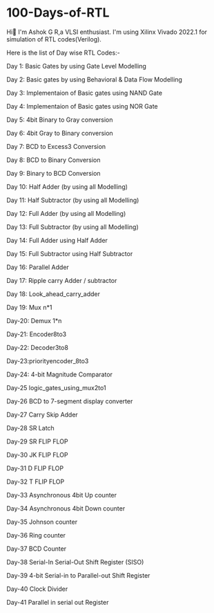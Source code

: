 # 100-Days-of-RTL
Hi👋 I'm Ashok G R,a VLSI enthusiast. I'm using Xilinx Vivado 2022.1 for simulation of RTL codes(Verilog).

Here is the list of Day wise RTL Codes:-

Day 1: Basic Gates by using Gate Level Modelling

Day 2: Basic gates by using Behavioral & Data Flow Modelling

Day 3: Implementaion of Basic gates using NAND Gate

Day 4: Implementaion of Basic gates using NOR Gate

Day 5: 4bit Binary to Gray conversion

Day 6: 4bit Gray to Binary conversion

Day 7: BCD to Excess3 Conversion

Day 8: BCD to Binary Conversion

Day 9: Binary to BCD Conversion

Day 10: Half Adder (by using all Modelling)

Day 11: Half Subtractor (by using all Modelling)

Day 12: Full Adder (by using all Modelling)

Day 13: Full Subtractor (by using all Modelling)

Day 14: Full Adder using Half Adder

Day 15: Full Subtractor using Half Subtractor

Day 16: Parallel Adder

Day 17: Ripple carry Adder / subtractor

Day 18: Look_ahead_carry_adder

Day 19: Mux n*1

Day-20: Demux 1*n

Day-21: Encoder8to3

Day-22: Decoder3to8

Day-23:priorityencoder_8to3

Day-24: 4-bit Magnitude Comparator

Day-25 logic_gates_using_mux2to1

Day-26 BCD to 7-segment display converter

Day-27 Carry Skip Adder

Day-28 SR Latch

Day-29 SR FLIP FLOP

Day-30 JK FLIP FLOP

Day-31 D FLIP FLOP

Day-32 T FLIP FLOP

Day-33 Asynchronous 4bit Up counter

Day-34 Asynchronous 4bit Down counter

Day-35 Johnson counter

Day-36 Ring counter

Day-37 BCD Counter

Day-38 Serial-In Serial-Out Shift Register (SISO)

Day-39 4-bit Serial-in to Parallel-out Shift Register

Day-40 Clock Divider 

Day-41 Parallel in serial out Register

